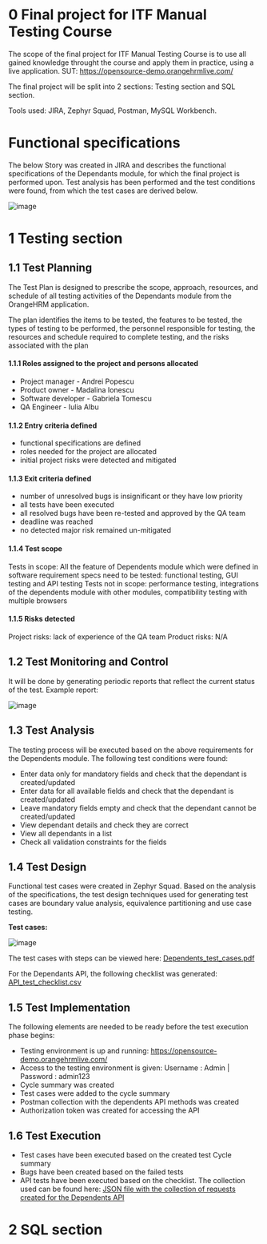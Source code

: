 # 0 Final project for ITF Manual Testing Course

The scope of the final project for ITF Manual Testing Course is to use all gained knowledge throught the course and apply them in practice, using a live application. 
SUT: https://opensource-demo.orangehrmlive.com/

The final project will be split into 2 sections: Testing section and SQL section.

Tools used: JIRA, Zephyr Squad, Postman, MySQL Workbench. 

# Functional specifications

The below Story was created in JIRA and describes the functional specifications of the Dependants module, for which the final project is performed upon. 
Test analysis has been performed and the test conditions were found, from which the test cases are derived below. 

![image](https://user-images.githubusercontent.com/99291143/163687093-6f1780d1-2808-4038-9ae2-65c22540a55c.png)


# 1 Testing section

## 1.1 Test Planning

The Test Plan is designed to prescribe the scope, approach, resources, and schedule of all testing activities of the Dependants module from the OrangeHRM application. 

The plan identifies the items to be tested, the features to be tested, the types of testing to be performed, the personnel responsible for testing, the resources and schedule required to complete testing, and the risks associated with the plan

#### 1.1.1 Roles assigned to the project and persons allocated

* Project manager - Andrei Popescu
* Product owner - Madalina Ionescu
* Software developer - Gabriela Tomescu
* QA Engineer - Iulia Albu

#### 1.1.2 Entry criteria defined

* functional specifications are defined
* roles needed for the project are allocated
* initial project risks were detected and mitigated

#### 1.1.3 Exit criteria defined

* number of unresolved bugs is insignificant or they have low priority
* all tests have been executed
* all resolved bugs have been re-tested and approved by the QA team
* deadline was reached
* no detected major risk remained un-mitigated

#### 1.1.4 Test scope

Tests in scope: All the feature of Dependents module which were defined in software requirement specs need to be tested: functional testing, GUI testing and API testing
Tests not in scope: performance testing, integrations of the dependents module with other modules, compatibility testing with multiple browsers

#### 1.1.5 Risks detected

Project risks: lack of experience of the QA team
Product risks: N/A

## 1.2 Test Monitoring and Control

It will be done by generating periodic reports that reflect the current status of the test.
Example report:

![image](https://user-images.githubusercontent.com/99291143/163689699-e0295daa-e5dc-4e87-a984-546d9351fbac.png)


## 1.3 Test Analysis

The testing process will be executed based on the above requirements for the Dependents module. The following test conditions were found:
 * Enter data only for mandatory fields and check that the dependant is created/updated
 * Enter data for all available fields and check that the dependant is created/updated
 * Leave mandatory fields empty and check that the dependant cannot be created/updated
 * View dependant details and check they are correct
 * View all dependants in a list
 * Check all validation constraints for the fields

## 1.4 Test Design

Functional test cases were created in Zephyr Squad. Based on the analysis of the specifications, the test design techniques used for generating test cases 
are boundary value analysis, equivalence partitioning and use case testing.

**Test cases:**

![image](https://user-images.githubusercontent.com/99291143/163688901-26234e0a-abfa-4034-93bf-bca37ad2b50c.png)


The test cases with steps can be viewed here: [Dependents_test_cases.pdf](https://github.com/julai215/itf_final_project_example_and_portofolio/blob/main/Files/Final%20Project/Dependents_test_cases.pdf)

For the Dependants API, the following checklist was generated: [API_test_checklist.csv](https://github.com/julai215/itf_final_project_example_and_portofolio/blob/main/Files/Final%20Project/API_test_checklist.csv)


## 1.5 Test Implementation

The following elements are needed to be ready before the test execution phase begins:

* Testing environment is up and running: https://opensource-demo.orangehrmlive.com/
* Access to the testing environment is given: Username : Admin | Password : admin123
* Cycle summary was created 
* Test cases were added to the cycle summary
* Postman collection with the dependents API methods was created 
* Authorization token was created for accessing the API

## 1.6 Test Execution

* Test cases have been executed based on the created test Cycle summary
* Bugs have been created based on the failed tests
* API tests have been executed based on the checklist. The collection used can be found here: [JSON file with the collection of requests created for the Dependents API](https://github.com/julai215/itf_final_project_example_and_portofolio/blob/main/Files/Final%20Project/OrangeHRM%20API%20-%20Dependents.postman_collection.json)

# 2 SQL section
